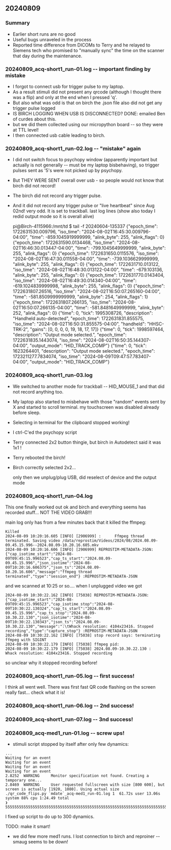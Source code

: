 ## 20240809

### Summary

- Earlier short runs are no good
- Useful bugs unraveled in the process
- Reported time difference from DICOMs to Terry and he relayed to Siemens tech who promised to "manually sync" the time on the scanner that day during the maintenance.

### 20240809_acq-short1_run-01.log -- important finding by mistake

- I forgot to connect usb for trigger pulse to my laptop.  
- As a result stimuli did not present any qrcode (although I thought there was a flip) and only at the end when I pressed 'q'.
- But also what was odd is that on birch the .json file also did not get any trigger pulse logged
- IS BIRCH LOGGING WHEN USB IS DISCONNECTED? DONE: emailed Ben of curdes about this.
- but we did them collected using our micropython board -- so they were at TTL level!
- I then connected usb cable leading to birch.

### 20240809_acq-short1_run-02.log -- "mistake" again

- I did not switch focus to psychopy window (apparently important but actually is not generally -- must be my laptop bisbehaving), so trigger pulses sent as '5's were not picked up by psychopy.
- But THEY WERE SENT overall over usb - so people would not know that birch did not record!
- The birch did not record any trigger pulse.

- And it did not record any trigger pulse or "live heartbeat" since Aug 02nd!
very odd.  It is set to trackball. last log lines (show also today I redid output mode so it is overall alive)
 
    pi@Birch-4115966:/mnt/td $ tail -f 20240604-135337
    {"epoch_time": 1722631530.009796, "iso_time": "2024-08-02T16:45:30.009796-04:00", "time": -859.1045919999999, "alink_byte": 255, "alink_flags": 0}
    {"epoch_time": 1722631590.0134468, "iso_time": "2024-08-02T16:46:30.013447-04:00", "time": -799.1045649999999, "alink_byte": 255, "alink_flags": 0}
    {"epoch_time": 1722631650.0115576, "iso_time": "2024-08-02T16:47:30.011558-04:00", "time": -739.1036629999999, "alink_byte": 255, "alink_flags": 0}
    {"epoch_time": 1722631710.013122, "iso_time": "2024-08-02T16:48:30.013122-04:00", "time": -679.103136, "alink_byte": 255, "alink_flags": 0}
    {"epoch_time": 1722631770.0143404, "iso_time": "2024-08-02T16:49:30.014340-04:00", "time": -619.1024839999998, "alink_byte": 255, "alink_flags": 0}
    {"epoch_time": 1722631807.26516, "iso_time": "2024-08-02T16:50:07.265160-04:00", "time": -581.8509999999999, "alink_byte": 254, "alink_flags": 1}
    {"epoch_time": 1722631807.266135, "iso_time": "2024-08-02T16:50:07.266135-04:00", "time": -581.8481649999999, "alink_byte": 252, "alink_flags": 0}
    {"time": 0, "tick": 1995308726, "description": "Handheld auto-detected", "epoch_time": 1722631831.855575, "iso_time": "2024-08-02T16:50:31.855575-04:00", "handheld": "HHSC-TRK-2", "gains": [0, 0, 0, 0, 19, 18, 17, 17]}
    {"time": 0, "tick": 1998597464, "description": "Output mode selected.", "epoch_time": 1722631835.1443074, "iso_time": "2024-08-02T16:50:35.144307-04:00", "output_mode": "HID_TRACK_COMP"}
    {"time": 0, "tick": 1623264401, "description": "Output mode selected.", "epoch_time": 1723211277.7834074, "iso_time": "2024-08-09T09:47:57.783407-04:00", "output_mode": "HID_TRACK_COMP"}


### 20240809_acq-short1_run-03.log 

- We switched to another mode for trackball -- HID_MOUSE_1 and that did not record anything too.
- My laptop also started to misbehave with those "random" events sent by X and started to scroll terminal. my touchscreen was disabled already before sleep. 
- Selecting in terminal for the clipboard stopped working!
- I ctrl-C'ed the  psychopy script
- Terry connected 2x2 button thingie, but birch in Autodetect said it was 1x1 !
- Terry rebooted the birch!
- Birch correctly selected 2x2...

  only then we unplug/plug USB, did reselect of device and the output mode 

### 20240809_acq-short1_run-04.log 

This one finally worked out ok and birch and everything seems has recorded stuff... NOT THE VIDEO GRAB!!!

main log only has from a few minutes back that it killed the ffmpeg:

    Killed
    2024-08-09 10:20:16.605 [INFO] [2906999] :      Ffmpeg thread terminated. Saving video /data/reprostim/Videos/2024/08/2024.08.09-09.45.15.996--2024.08.09-10.20.16.605.mkv
    2024-08-09 10:20:16.606 [INFO] [2906999] REPROSTIM-METADATA-JSON: {"cap_isotime_start":"2024-08-09T09:45:15.996523","cap_ts_start":"2024.08.09-09.45.15.996","json_isotime":"2024-08-09T10:20:16.606375","json_ts":"2024.08.09-10.20.16.606","message":"ffmpeg thread terminated","type":"session_end"} :REPROSTIM-METADATA-JSON

and we scanned at 10:25 or so....  when I unplugged video we got

    2024-08-09 10:30:22.162 [INFO] [75038] REPROSTIM-METADATA-JSON: {"cap_isotime_start":"2024-08-09T09:45:15.996523","cap_isotime_stop":"2024-08-09T10:30:22.130324","cap_ts_start":"2024.08.09-09.45.15.996","cap_ts_stop":"2024.08.09-10.30.22.130","json_isotime":"2024-08-09T10:30:22.130343","json_ts":"2024.08.09-10.30.22.130","message":":\tWhack resolution: 4104x23416. Stopped recording","type":"capture_stop"} :REPROSTIM-METADATA-JSON
    2024-08-09 10:30:22.162 [INFO] [75038] stop record says: terminating ffmpeg with SIGINT
    2024-08-09 10:30:22.179 [INFO] [75038] ffmpeg pid:
    2024-08-09 10:30:22.179 [INFO] [75038] 2024.08.09-10.30.22.130 :        Whack resolution: 4104x23416. Stopped recording

so unclear why it stopped recording before!

### 20240809_acq-short1_run-05.log  -- first success!

I think all went well.  There was first fast QR code flashing on the screen really fast... check what it is!

### 20240809_acq-short1_run-06.log  -- 2nd success!

### 20240809_acq-short1_run-07.log  -- 3nd success!
### 20240809_acq-med1_run-01.log  -- screw ups!

   - stimuli script stopped by itself after only few dynamics:

    ...
    Waiting for an event
    Waiting for an event
    Waiting for an event
    Waiting for an event
    2.8252 	WARNING 	Monitor specification not found. Creating a temporary one...
    2.8469 	WARNING 	User requested fullscreen with size [800 600], but screen is actually [1920, 1080]. Using actual size
    ./qr_code_flips.py `mdate`_acq-med1_run-01.log 1  61.72s user 13.06s system 88% cpu 1:24.49 total
    ❯ 555555555555555555555555555555555555555555555555555555555555555555555555555555555555555555555555555555555555555555555555

   I fixed up script to do up to 300 dynamics.

   TODO: make it smart!

- we did few more med1 runs.  I lost connection to birch and reproiner -- smaug seems to be down!

